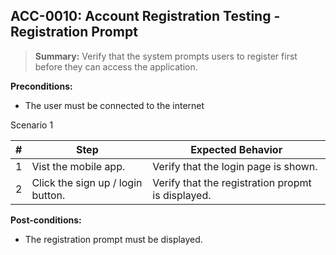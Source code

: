 ## **ACC-0010:** Account Registration Testing - Registration Prompt

> **Summary:** Verify that the system prompts users to register first before they can access the application. <br>

**Preconditions:**

- The user must be connected to the internet

Scenario 1

| \#  | Step                              | Expected Behavior                                 |
| --- | --------------------------------- | ------------------------------------------------- |
| 1   | Vist the mobile app.              | Verify that the login page is shown.              |
| 2   | Click the sign up / login button. | Verify that the registration propmt is displayed. |

**Post-conditions:**

- The registration prompt must be displayed.
